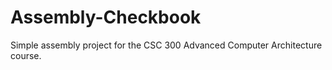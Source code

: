# Assembly-Checkbook
Simple assembly project for the CSC 300 Advanced Computer Architecture course.
